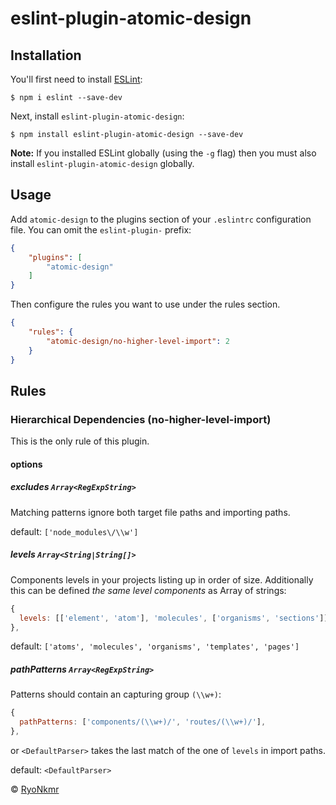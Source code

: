 # eslint-plugin-atomic-design

## Installation

You'll first need to install [ESLint](http://eslint.org):

```
$ npm i eslint --save-dev
```

Next, install `eslint-plugin-atomic-design`:

```
$ npm install eslint-plugin-atomic-design --save-dev
```

**Note:** If you installed ESLint globally (using the `-g` flag) then you must also install `eslint-plugin-atomic-design` globally.

## Usage

Add `atomic-design` to the plugins section of your `.eslintrc` configuration file. You can omit the `eslint-plugin-` prefix:

```json
{
    "plugins": [
        "atomic-design"
    ]
}
```


Then configure the rules you want to use under the rules section.

```json
{
    "rules": {
        "atomic-design/no-higher-level-import": 2
    }
}
```

## Rules

### Hierarchical Dependencies (no-higher-level-import)
This is the only rule of this plugin.

#### options
##### excludes `Array<RegExpString>`
Matching patterns ignore both target file paths and importing paths.

default: `['node_modules\/\\w']`

##### levels `Array<String|String[]>`
Components levels in your projects listing up in order of size.
Additionally this can be defined *the same level components* as Array of strings:

```javascript
{
  levels: [['element', 'atom'], 'molecules', ['organisms', 'sections']],
},
```

default: `['atoms', 'molecules', 'organisms', 'templates', 'pages']`

##### pathPatterns `Array<RegExpString>`
Patterns should contain an capturing group `(\\w+)`:

```javascript
{
  pathPatterns: ['components/(\\w+)/', 'routes/(\\w+)/'],
},
```

or `<DefaultParser>` takes the last match of the one of `levels` in import paths.

default: `<DefaultParser>`

© [RyoNkmr](https://github.com/RyoNkmr)
